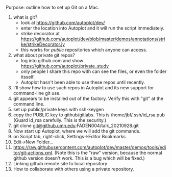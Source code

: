 Purpose: outline how to set up Git on a Mac.

1. what is git?
   - look at https://github.com/autoplot/dev/
   - enter the location into Autoplot and it will run the script immediately.
   - strike decorator at https://github.com/autoplot/dev/blob/master/demos/annotations/strike/strikeDecorator.jy
   - this works for *public* repositories which anyone can access.
2. what about private git repos?
   - log into github.com and show https://github.com/autoplot/private_study
   - only people I share this repo with can see the files, or even the folder itsself.
   - Autoplot hasn't been able to use these repos until recently.
4. I'll show how to use such repos in Autoplot and its new support for command-line git use.
5. git appears to be installed out of the factory.  Verify this with "git" at the command line.
6. set up public/private keys with ssh-keygen
7. copy the PUBLIC key to github/gitlabs.  This is /home/jbf/.ssh/id_rsa.pub  (Guard id_rsa carefully.  This is the security.)
8. git clone git@github.umn.edu:FADEN004/talk_20210928.git
9. Now start up Autoplot, where we will add the git commands.
10. on Script tab, right-click, Settings->Editor Bookmarks
11. Edit->New Folder...
12. https://raw.githubusercontent.com/autoplot/dev/master/demos/tools/editor/git-actions.xml. (Note this is the "raw" version, because the normal github version doesn't work.  This is a bug which will be fixed.)
13. Linking github remote site to local repository
14. How to collaborate with others using a private repository.

